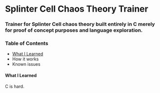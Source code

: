 # Splinter Cell Chaos Theory Trainer
  
### Trainer for Splinter Cell chaos theory built entirely in C merely for proof of concept purposes and language exploration.
### Table of Contents
  - [What I Learned](#What_I_Learned)
  - How it works
  - Known issues
  
  
  
#### What I Learned
C is hard.
